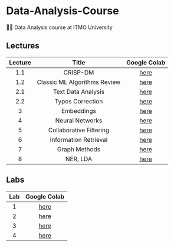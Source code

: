 # Data-Analysis-Course
👨‍🎓 Data Analysis course at ITMO University

## Lectures
| Lecture |  Title |  Google Colab |
|:--:|:--------------------------:|:------------------------:|
| 1.1 | CRISP-DM | [here](https://colab.research.google.com/drive/1t5rp2GgynCGhlncqJdHxP8XtI3i2VPbN?usp=sharing) |
| 1.2 | Classic ML Algorithms Review | [here](https://colab.research.google.com/drive/1sMZx6Pv7hSWY6L2xPPpmRGNCsqKEVa4f?usp=sharing) |
| 2.1 | Text Data Analysis | [here](https://colab.research.google.com/drive/1Oj8nb69j6gOsf432gnSLiA1OyJku24a6?usp=sharing) |
| 2.2 | Typos Correction | [here](https://colab.research.google.com/drive/1UHlWAOoWqHoEzCZuS7HhyF_xATPK8_Oq?usp=sharing) |
| 3 | Embeddings | [here](https://colab.research.google.com/drive/1Tv6LPSEaYZeVt5_SjVlS_vmb86f9bp2I?usp=sharing) |
| 4 | Neural Networks | [here](https://colab.research.google.com/drive/100-cdmpBrEcv6OBPA38n6aEnSVRwRGap?usp=sharing) |
| 5 | Collaborative Filtering | [here](https://colab.research.google.com/drive/1THT7uzgcPqGMnlEtomKHsTfjcgSa25K4?usp=sharing) |
| 6 | Information Retrieval | [here](https://colab.research.google.com/drive/1atrlrNMm3VJhQGmcSv0rI0W2xjY7TuNL?usp=sharing) |
| 7 | Graph Methods | [here](https://colab.research.google.com/drive/1FdaAnc_uznOOn17DP9RPU-zeagxd7l2L?usp=sharing) |
| 8 | NER, LDA | [here](https://colab.research.google.com/drive/1plbgSAYh5JZOIJWB5vMR_83dLxgEX_qU?usp=sharing#scrollTo=z3pwoI6X0R7G) |
## Labs
| Lab | Google Colab |
|:--:|:---:|
| 1 | [here](https://colab.research.google.com/drive/1Bw5e-vMOkMScuA397O9zslNz8rhELGjq?usp=sharing) |
| 2 | [here](https://colab.research.google.com/drive/1ycPVvMijDtK5sKR9p6_cDirbQKYtZsMI?usp=sharing) |
| 3 | [here](https://colab.research.google.com/drive/1H6nK4Kq6S-b8OmLrpyvAO1M-ehKzeLyJ?usp=sharing) |
| 4 | [here](https://colab.research.google.com/drive/17BWutceS5vYtZUEmgR8cpIR8w2Om23tF?usp=sharing) |
